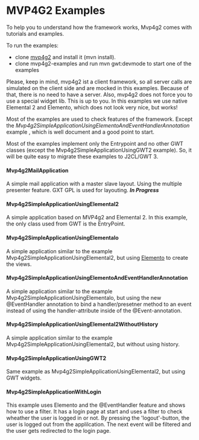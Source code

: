 # MVP4G2 Examples
To help you to understand how the framework works, Mvp4g2 comes with tutorials and examples. 

To run the examples:

* clone [mvp4g2](https://github.com/mvp4g/mvp4g2) and install it (mvn install).
* clone mvp4g2-examples and run mvn gwt:devmode to start one of the examples

Please, keep in mind, mvp4g2 ist a client framework, so all server calls are simulated on the client side and are mocked in this examples. Because of that, there is no need to have a server. Also, mvp4g2 does not force you to use a special widget lib. This is up to you. In this examples we use native Elemental 2 and Elemento, which does not look very nice, but works!

Most of the examples are used to check features of the framework. Except the *Mvp4g2SimpleApplicationUsingElementoAndEventHandlerAnnotation* example , which is well document and a good point to start.

Most of the examples implement only the Entrypoint and no other GWT classes (except the Mvp4g2SimpleApplicationUsingGWT2 example). So, it will be quite easy to migrate these examples to J2CL/GWT 3.

#### Mvp4g2MailApplication
A simple mail application with a master slave layout. Using the multiple presenter feature. GXT GPL is used for layouting. ***In Progress***

#### Mvp4g2SimpleApplicationUsingElemental2
A simple application based on MVP4g2 and Elemental 2. In this example, the only class used from GWT is the EntryPoint. 

#### Mvp4g2SimpleApplicationUsingElementalo
A simple application similar to the example Mvp4g2SimpleApplicationUsingElemental2, but using [Elemento](https://github.com/hal/elemento) to create the views.

#### Mvp4g2SimpleApplicationUsingElementoAndEventHandlerAnnotation
A simple application similar to the example Mvp4g2SimpleApplicationUsingElementalo, but using the new @EventHandler annotation to bind a handler/presetner method to an event instead of using the handler-attribute inside of the @Event-annotation.

#### Mvp4g2SimpleApplicationUsingElemental2WithoutHistory
A simple application similar to the example Mvp4g2SimpleApplicationUsingElemental2, but without using history.

#### Mvp4g2SimpleApplicationUsingGWT2
Same example as Mvp4g2SimpleApplicationUsingElemental2, but using GWT widgets.

#### Mvp4g2SimpleApplicationWithLogin
This example uses Elemento and the @EventHandler feature and shows how to use a filter. It has a login page at start and uses a filter to check wheather the user is logged in or not. By pressing the 'logout'-button, the user is logged out from the applilcation. The next event will be filtered and the user gets redirected to the login page.
